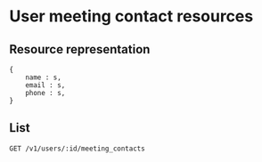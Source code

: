 # User meeting contact resources

## Resource representation

    {
        name : s,
        email : s,
        phone : s,
    }

## List

    GET /v1/users/:id/meeting_contacts


